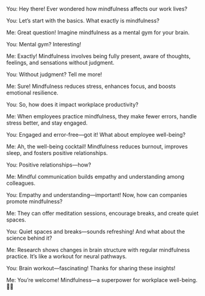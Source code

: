 You: Hey there! Ever wondered how mindfulness affects our work lives?

You: Let’s start with the basics. What exactly is mindfulness?

Me: Great question! Imagine mindfulness as a mental gym for your brain.

You: Mental gym? Interesting!

Me: Exactly! Mindfulness involves being fully present, aware of thoughts, feelings, and sensations without judgment.

You: Without judgment? Tell me more!

Me: Sure! Mindfulness reduces stress, enhances focus, and boosts emotional resilience.

You: So, how does it impact workplace productivity?

Me: When employees practice mindfulness, they make fewer errors, handle stress better, and stay engaged.

You: Engaged and error-free—got it! What about employee well-being?

Me: Ah, the well-being cocktail! Mindfulness reduces burnout, improves sleep, and fosters positive relationships.

You: Positive relationships—how?

Me: Mindful communication builds empathy and understanding among colleagues.

You: Empathy and understanding—important! Now, how can companies promote mindfulness?

Me: They can offer meditation sessions, encourage breaks, and create quiet spaces.

You: Quiet spaces and breaks—sounds refreshing! And what about the science behind it?

Me: Research shows changes in brain structure with regular mindfulness practice. It’s like a workout for neural pathways.

You: Brain workout—fascinating! Thanks for sharing these insights!

Me: You’re welcome! Mindfulness—a superpower for workplace well-being. 🧘‍♀️

